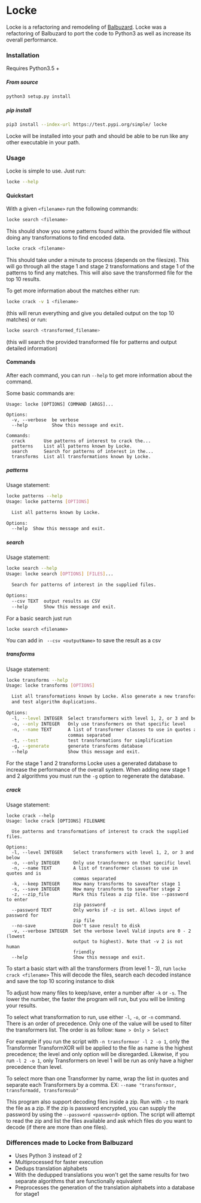 Locke
=====

Locke is a refactoring and remodeling of [Balbuzard](https://github.com/decalage2/balbuzard).
Locke was a refactoring of Balbuzard to port the code to Python3 as well as 
increase its overall performance.
### Installation

Requires Python3.5 +

##### From source
``` bash
python3 setup.py install
```
##### pip install
``` bash
pip3 install --index-url https://test.pypi.org/simple/ locke
```

Locke will be installed into your path and should be able to be run like any
other executable in your path. 

### Usage

Locke is simple to use. Just run:
``` bash
locke --help
```

#### Quickstart
With a given ``<filename>`` run the following commands:

```bash
locke search <filename>
```
This should show you some patterns found within the provided file without doing
any transformations to find encoded data.

```bash
locke crack <filename>
```
This should take under a minute to process (depends on the filesize). This will 
go through all the stage 1 and stage 2 transformations and stage 1 of the 
patterns to find any matches. This will also save the transformed file for 
the top 10 results.

To get more information about the matches either run:

```bash
locke crack -v 1 <filename>
``` 
(this will rerun everything and give you detailed output on the top 10 matches)
or run:
```bash
locke search <transformed_filename>
``` 
(this will search the provided transformed file for patterns and output 
detailed information)
#### Commands
After each command, you can run ``--help`` to get more information about the command.

Some basic commands are:
```
Usage: locke [OPTIONS] COMMAND [ARGS]...

Options:
  -v, --verbose  be verbose
  --help         Show this message and exit.

Commands:
  crack       Use patterns of interest to crack the...
  patterns    List all patterns known by Locke.
  search      Search for patterns of interest in the...
  transforms  List all transformations known by Locke.
```
##### patterns
Usage statement:
```bash
locke patterns --help
Usage: locke patterns [OPTIONS]

  List all patterns known by Locke.

Options:
  --help  Show this message and exit.
```
##### search
Usage statement:
```bash
locke search --help
Usage: locke search [OPTIONS] [FILES]...

  Search for patterns of interest in the supplied files.

Options:
  --csv TEXT  output results as CSV
  --help      Show this message and exit.
```
For a basic search just run 
```
locke search <filename>
```
You can add in `` --csv <outputName>`` to save the result as a csv

##### transforms
Usage statement:
```bash
locke transforms --help
Usage: locke transforms [OPTIONS]

  List all transformations known by Locke. Also generate a new transforms.db
  and test algorithm duplications.

Options:
  -l, --level INTEGER  Select transformers with level 1, 2, or 3 and below
  -o, --only INTEGER   Only use transformers on that specific level
  -n, --name TEXT      A list of transformer classes to use in quotes and is
                       commas separated
  -t, --test           test transformations for simplification
  -g, --generate       generate transforms database
  --help               Show this message and exit.
```

For the stage 1 and 2 transforms Locke uses a generated database to increase the
performance of the overall system. When adding new stage 1 and 2 algorithms you
must run the ``-g`` option to regenerate the database.

##### crack
Usage statement:
```
locke crack --help
Usage: locke crack [OPTIONS] FILENAME

  Use patterns and transformations of interest to crack the supplied files.

Options:
  -l, --level INTEGER    Select transformers with level 1, 2, or 3 and below
  -o, --only INTEGER     Only use transformers on that specific level
  -n, --name TEXT        A list of transformer classes to use in quotes and is
                         commas separated
  -k, --keep INTEGER     How many transforms to saveafter stage 1
  -s, --save INTEGER     How many transforms to saveafter stage 2
  -z, --zip_file         Mark this fileas a zip file. Use --password to enter
                         zip password
  --password TEXT        Only works if -z is set. Allows input of password for
                         zip file
  --no-save              Don't save result to disk
  -v, --verbose INTEGER  Set the verbose level Valid inputs are 0 - 2 (lowest
                         output to highest). Note that -v 2 is not human
                         friendly
  --help                 Show this message and exit.

```

To start a basic start with all the transformers (from level 1 - 3), run ``locke crack <filename>``
This will decode the files, search each decoded instance and save the top 10 scoring instance to disk

To adjust how many files to keep/save, enter a number after ``-k`` or ``-s``. The lower the number,
the faster the program will run, but you will be limiting your results.

To select what transformation to run, use either ``-l``, ``-o``, or ``-n`` command. There is an order of
precedence. Only one of the value will be used to filter the transformers list. The order is as follow:
``Name > Only > Select``

For example if you run the script with ``-n transformxor -l 2 -o 1``, only the Transformer TransformXOR will
be applied to the file as name is the highest precedence; the level and only option will be disregarded. 
Likewise, if you run ``-l 2 -o 1``, only Transformers on level 1 will be run as only have a higher precedence 
than level.

To select more than one Transformer by name, wrap the list in quotes and separate each Transformers by a comma.
EX: ``--name "transformxor, transformadd, transformsub"``

This program also support decoding files inside a zip. Run with ``-z`` to mark the file as a zip. If the zip is
password encrypted, you can supply the password by using the ``--password <password>`` option. The script
will attempt to read the zip and list the files available and ask which files do you want to decode (if there are
more than one files).

### Differences made to Locke from Balbuzard
- Uses Python 3 instead of 2
- Multiprocessed for faster execution
- Dedups translation alphabets
- With the dedupped translations you won't get the same results for two separate algorithms that are functionally equivalent
- Preprocesses the generation of the translation alphabets into a database for stage1

